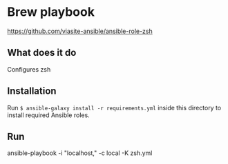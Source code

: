 # Brew playbook
https://github.com/viasite-ansible/ansible-role-zsh

## What does it do
Configures zsh

## Installation 
Run `$ ansible-galaxy install -r requirements.yml` inside this directory to install required Ansible roles.

## Run
ansible-playbook -i "localhost," -c local -K zsh.yml
